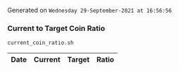 Generated on `Wednesday 29-September-2021 at 16:56:56`

### Current to Target Coin Ratio
`current_coin_ratio.sh`

Date|Current|Target|Ratio
---|---|---|---
